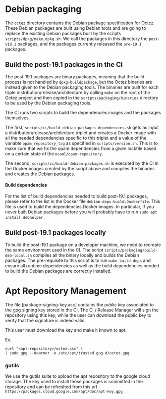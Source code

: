 # Debian packaging

The `octez` directory contains the Debian package specification for Octez.
These Debian packages are built using Debian tools and are going to replace the
existing Debian packages built by the scripts `scripts/dpkg/make_dpkg.sh`. We
call the packages in this directory the ``post-v19.1`` packages, and the
packages currently released the ``pre-19.1`` packages.

## Build the post-19.1 packages in the CI

The post-19.1 packages are binary packages, meaning that the build process is
not handled by `dpkg-buildpackage`, but the Octez binaries are instead given to
the Debian packaging tools. The binaries are built for each triple
distribution/release/architecture by calling `make` on the root of the Octez
project and then copied in the `scripts/packaging/binaries` directory to be
used by the Debian packaging tools.

The CI runs two scripts to build the dependencies images and the packages
themselves.

The first, `scripts/ci/build-debian-packages-dependencies.sh`
gets as input a distribution/release/architecture triplet and creates a Docker
image with all the needed dependencies specific to this triplet and a value of
the variable `opam_repository_tag` as specified in `scripts/version.sh`. This
is to make sure that we fix the opam dependencies from a given lockfile based
on a certain state of the `ocaml/opam-repository`.

The second, `scripts/ci/build-debian-packages.sh` is executed by
the CI in the Docker images created by the script above and compiles the
binaries and creates the Debian packages.

#### Build dependencies

For the list of build dependencies needed to build post-19.1 packages, please
refer to the list in the Docker file `debian-deps-build.Dockerfile`. This file
is used to build the dependencies Docker images. In particular, if you never
built Debian packages before you will probably have to run `sudo apt install
debhelper` .

## Build post-19.1 packages locally

To build the post-19.1 package on a developer machine, we need to recreate the
same environment used in the CI. The script
`scripts/packaging/build-deb-local.sh` compiles all the binary locally and
builds the Debian packages. The pre-requisite to this script is to run `make
build-deps` and ensure all runtime dependencies as well as the build
dependencies needed to build the Debian packages are correctly installed.

# Apt Repository Management

The file [package-signing-key.asc] contains the public key associated to
the gpg signing key stored in the CI. The CI / Release Manager will
sign the repository using this key, while the user can download
the public key to verify that the signature is indeed valid.

This user must download the key and make it known to apt.

Ex.

    curl "<apt-repository>/octez.asc" \
    | sudo gpg --dearmor -o /etc/apt/trusted.gpg.d/octez.gpg


### gutils

We use the gutils suite to upload the apt repository to the
google cloud storage. The key used to install those packages
is committed in the repository and can be refreshed from this url
`https://packages.cloud.google.com/apt/doc/apt-key.gpg`
